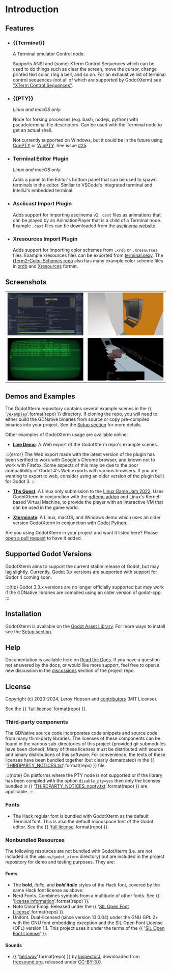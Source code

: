 # Introduction

## Features

- ### {{Terminal}}

  A Terminal emulator Control node.

  Supports ANSI and (some) XTerm Control Sequences which can be used to do things such as clear the screen, move the cursor, change printed text color, ring a bell, and so on.
  For an exhaustive list of terminal control sequences (not all of which are supported by GodotXterm) see ["XTerm Control Sequences"](https://invisible-island.net/xterm/ctlseqs/ctlseqs.html).

- ### {{PTY}}

  _Linux and macOS only._

  Node for forking processes (e.g. bash, nodejs, python) with pseudoterminal file descriptors.
  Can be used with the Terminal node to get an actual shell.

  Not currently supported on Windows, but it could be in the future using [ConPTY](https://docs.microsoft.com/en-us/windows/console) or [WinPTY](https://github.com/rprichard/winpty).
  See issue [\#25](https://github.com/lihop/godot-xterm/issues/25).

- ### Terminal Editor Plugin

  _Linux and macOS only._

  Adds a panel to the Editor's bottom panel that can be used to spawn terminals in the editor.
  Similar to VSCode's integrated terminal and IntelliJ's embedded terminal.

- ### Asciicast Import Plugin

  Adds support for importing asciinema v2 `.cast` files as animations that can be played by an AnimationPlayer that is a child of a Terminal node.
  Example `.cast` files can be downloaded from the [asciinema website](https://asciinema.org).

- ### Xresources Import Plugin
  Adds support for importing color schemes from `.xrdb` or `.Xresources` files.
  Example xresources files can be exported from [terminal.sexy](https://terminal.sexy).
  The [iTerm2-Color-Schemes repo](https://github.com/mbadolato/iTerm2-Color-Schemes) also has many example color scheme files in [xrdb](https://github.com/mbadolato/iTerm2-Color-Schemes/tree/master/xrdb) and [Xresources](https://github.com/mbadolato/iTerm2-Color-Schemes/tree/master/Xresources) format.

## Screenshots

|                                                                                                          |                                                                                                          |
| -------------------------------------------------------------------------------------------------------- | -------------------------------------------------------------------------------------------------------- |
| <a href="./_static/images/screenshot_editor.png">![](./_static/images/screenshot_editor.png)</a>         | <a href="./_static/images/screenshot_the_guest.png">![](./_static/images/screenshot_the_guest.png)</a>   |
| <a href="./_static/images/screenshot_retro_term.jpg">![](./_static/images/screenshot_retro_term.jpg)</a> | <a href="./_static/images/screenshot_xterminate.png">![](./_static/images/screenshot_xterminate.png)</a> |

## Demos and Examples

The GodotXterm repository contains several example scenes in the {{ '[`/examples`]({}/examples)'.format(repo) }} directory.
If cloning the repo, you will need to either build the GDNative binaries from source or copy pre-compiled binaries into your project.
See the [Setup section](/setup/index.md) for more details.

Other examples of GodotXterm usage are available online:

- [**Live Demo**](https://lihop.github.io/godot-xterm-dist/demo): A Web export of the GodotXterm repo's example scenes.

:::{error}
The Web export made with the latest version of the plugin has been verified to work with Google's Chrome browser, and known not to work with Firefox.
Some aspects of this may be due to the poor compatibility of Godot 4's Web exports with various browsers.
If you are wanting to export to web, consider using an older version of the plugin built for Godot 3.
:::

- [**The Guest**](https://lihop.itch.io/the-guest): A Linux only submission to the [Linux Game Jam 2022](https://itch.io/jam/linux-game-jam-2022). Uses GodotXterm in conjunction with the [gdtemu addon](https://github.com/lihop/gdtemu) and Linux's Kernel-based Virtual Machine, to provide the player with an interactive VM that can be used in the game world.

- [**Xterminate**](https://lihop.itch.io/xterminate): A Linux, macOS, and Windows demo which uses an older version GodotXterm in conjunction with [Godot Python](https://github.com/touilleMan/godot-python).

Are you using GodotXterm in your project and want it listed here? Please [open a pull request](https://github.com/lihop/godot-xterm/pulls) to have it added.

## Supported Godot Versions

GodotXterm aims to support the current stable release of Godot, but may lag slightly.
Currently, Godot 3.x versions are supported with support for Godot 4 coming soon.

:::{tip}
Godot 3.3.x versions are no longer officially supported but _may_ work if the GDNative libraries are compiled using an older version of godot-cpp.
:::

## Installation

GodotXterm is available on the [Godot Asset Library](https://godotengine.org/asset-library/asset/1007).
For more ways to install see the [Setup section](/setup/index.md).

## Help

Documentation is available here on [Read the Docs](https://docs.godot-xterm.nix.nz).
If you have a question not answered by the docs, or would like more support, feel free to open a new discussion in the [discussions](https://github.com/lihop/godot-xterm/discussions) section of the project repo.

## License

Copyright (c) 2020-2024, Leroy Hopson and [contributors](https://github.com/lihop/godot-xterm/graphs/contributors) (MIT License).

See the {{ '[full license]({}/LICENSE.md)'.format(repo) }}.

### Third-party components

The GDNative source code incorporates code snippets and source code from many third-party libraries. The licenses of these components can be found in the various sub-directories of this project (provided git submodules have been cloned). Many of these licenses must be distributed with source and binary distributions of this software. For convenience, the texts of these licenses have been bundled together (but clearly demarcated) in the {{ '[THIRDPARTY_NOTICES.txt]({}/addons/godot_xterm/THIRDPARTY_NOTICES.txt)'.format(repo) }} file.

:::{note}
On platforms where the PTY node is not supported or if the library has been compiled with the option `disable_pty=yes` then only the licenses bundled in {{ '[THIRDPARTY_NOTICES_nopty.txt]({}/addons/godot_xterm/THIRDPARTY_NOTICES_nopty.txt)'.format(repo) }} are applicable.
:::

### Fonts

- The Hack regular font is bundled with GodotXterm as the default Terminal font. This is also the default monospace font of the Godot editor. See the {{ '[full license]({}/addons/godot_xterm/themes/fonts/hack/LICENSE.md)'.format(repo) }}.

### Nonbundled Resources

The following resources are not bundled with GodotXterm (i.e. are not included in the `addons/godot_xterm` directory) but are included in the project repository for demo and testing purposes. They are:

#### Fonts

- The **bold**, _italic_, and **_bold italic_** styles of the Hack font, covered by the same Hack font license as above.
- Nerd Fonts. Combines symbols from a multitude of other fonts. See {{ '[license information]({}/themes/fonts/nerd_fonts/README.md)'.format(repo) }}.
- Noto Color Emoji. Released under the {{ '[SIL Open Font License]({}/themes/fonts/noto_color_emoji/LICENSE_OFL.txt)'.format(repo) }}.
- Unifont. Dual-licensed (since version 13.0.04) under the GNU GPL 2+ with the GNU font embedding exception and the SIL Open Font License (OFL) version 1.1. This project uses it under the terms of the {{ '[SIL Open Font License]({}/themes/fonts/unifont/LICENSE_OFL-1.1.txt)' }}.

#### Sounds

- {{ '[bell.wav]({}/themes/audio/bell.wav)'.format(repo) }} by [InspectorJ](https://www.jshaw.co.uk), downloaded from [freesound.org](https://freesound.org/people/InspectorJ/sounds/484344/), released under [CC-BY-3.0](https://creativecommons.org/licenses/by/3.0/).
